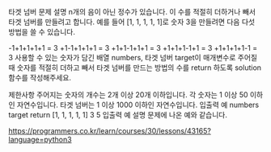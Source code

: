 타겟 넘버
문제 설명
n개의 음이 아닌 정수가 있습니다. 이 수를 적절히 더하거나 빼서 타겟 넘버를 만들려고 합니다. 예를 들어 [1, 1, 1, 1, 1]로 숫자 3을 만들려면 다음 다섯 방법을 쓸 수 있습니다.

-1+1+1+1+1 = 3
+1-1+1+1+1 = 3
+1+1-1+1+1 = 3
+1+1+1-1+1 = 3
+1+1+1+1-1 = 3
사용할 수 있는 숫자가 담긴 배열 numbers, 타겟 넘버 target이 매개변수로 주어질 때 숫자를 적절히 더하고 빼서 타겟 넘버를 만드는 방법의 수를 return 하도록 solution 함수를 작성해주세요.

제한사항
주어지는 숫자의 개수는 2개 이상 20개 이하입니다.
각 숫자는 1 이상 50 이하인 자연수입니다.
타겟 넘버는 1 이상 1000 이하인 자연수입니다.
입출력 예
numbers	target	return
[1, 1, 1, 1, 1]	3	5
입출력 예 설명
문제에 나온 예와 같습니다.

https://programmers.co.kr/learn/courses/30/lessons/43165?language=python3